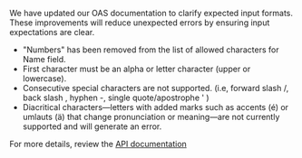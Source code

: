 We have updated our OAS documentation to clarify expected input formats. These improvements will reduce unexpected errors by ensuring input expectations are clear. 

- "Numbers" has been removed from the list of allowed characters for Name field.
- First character must be an alpha or letter character (upper or lowercase).
- Consecutive special characters are not supported. (i.e, forward slash /,   back slash \,    hyphen -,   single quote/apostrophe  ' )
- Diacritical characters—letters with added marks such as accents (é) or umlauts (ä) that change pronunciation or meaning—are not currently supported and will generate an error. 
	
For more details, review the [API documentation](https://developer.va.gov/explore/api/veteran-confirmation/docs?version=current)
